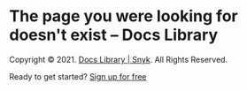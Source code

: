 # The page you were looking for doesn't exist – Docs Library

Copyright © 2021. [Docs Library \| Snyk](https://github.com/snyk/user-docs/tree/53fce7f51125484bfae446936b09a98076f1d418/hc/en-us/README.md). All Rights Reserved.

Ready to get started? [Sign up for free](https://snyk.io/login?cta=sign-up&loc=footer&page=support_docs_page)

